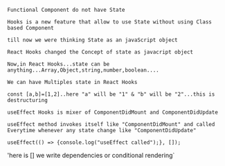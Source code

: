 `Functional Component do not have State`

`Hooks is a new feature that allow to use State without using Class based Component`

`till now we were thinking State as an javaScript object`

`React Hooks changed the Concept of state as javacript object`

`Now,in React Hooks...state can be anything...Array,Object,string,number,boolean....`

`We can have Multiples state in React Hooks`

`const [a,b]=[1,2]..here "a" will be "1" & "b" will be "2"...this is destructuring`

`useEffect Hooks is mixer of ComponentDidMount and ComponentDidUpdate`

`useEffect method invokes itself like "ComponentDidMount" and called Everytime whenever any state change like "ComponentDidUpdate"`

`useEffect(() => {console.log("useEffect called");}, []);`

'here is [] we write dependencies or conditional rendering`
